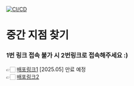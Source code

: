 [![CI/CD](https://github.com/IT-Cotato/9th-Midpoint-FE/actions/workflows/deploy.yml/badge.svg)](https://github.com/IT-Cotato/9th-Midpoint-FE/actions/workflows/deploy.yml)

# 중간 지점 찾기

### 1번 링크 접속 불가 시 2번링크로 접속해주세요 :)
👉🏻 [배포링크1](cotato-midpoint.site) [2025.05] 만료 예정 <br/>
👉🏻 [배포링크2](http://cotato-midpoint.s3-website.ap-northeast-2.amazonaws.com)

